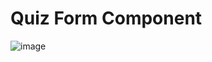 # Quiz Form Component

![image](https://user-images.githubusercontent.com/19654456/221830662-f3835590-55da-4a7f-8078-314b2ff5aab7.png)
